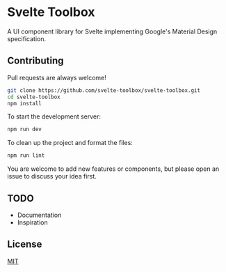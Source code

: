# Svelte Toolbox

A UI component library for Svelte implementing Google's Material Design specification.

## Contributing

Pull requests are always welcome!

```bash
git clone https://github.com/svelte-toolbox/svelte-toolbox.git
cd svelte-toolbox
npm install
```

To start the development server:

```bash
npm run dev
```

To clean up the project and format the files:
```bash
npm run lint
```

You are welcome to add new features or components, but please open an issue to discuss your idea first.

## TODO

-   Documentation
-   Inspiration

## License

[MIT](https://github.com/svelte-toolbox/svelte-toolbox/blob/master/LICENSE)
